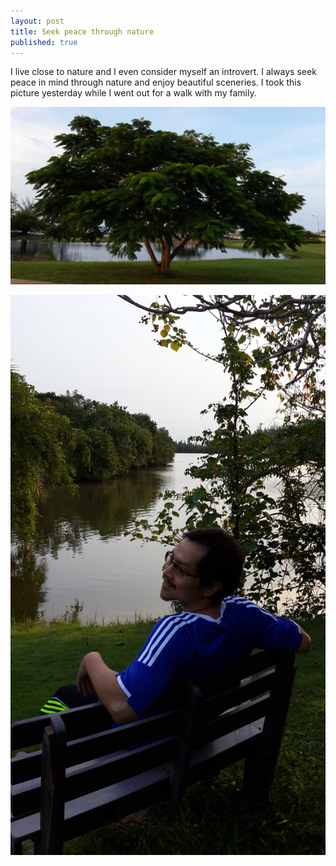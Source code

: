 ```yaml
---
layout: post
title: Seek peace through nature
published: true
---
```


I live close to nature and I even consider myself an introvert. I always seek peace in mind through nature and enjoy beautiful sceneries.  I took this picture yesterday while I went out for a walk with my family.

![Nature](/images/nature.jpg)

![My husband](/images/husband.jpg)